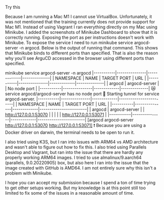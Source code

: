 Try this

Because I am running a Mac M1 I cannot use VirtualBox.
Unfortunately, it was not mentioned that the training currently does not provide support for Mac M1.
Instead of using Vagrant I ran everything directly on my Mac using Minikube.
I added the screenshots of Minikube Dashboard to show that it is correctly running.
Exposing the port as per instructions doesn't work with Minikube.
To expose the service I need to run minikube service argocd-server -n argocd.
Below is the output of running that command. This shows that Minikube binds to different ports than specified.
That is also the reason why you'll see ArguCD accessed in the browser using different ports than specified.


minikube service argocd-server -n argocd
|-----------|---------------|-------------|--------------|
| NAMESPACE |     NAME      | TARGET PORT |     URL      |
|-----------|---------------|-------------|--------------|
| argocd    | argocd-server |             | No node port |
|-----------|---------------|-------------|--------------|
😿  service argocd/argocd-server has no node port
🏃  Starting tunnel for service argocd-server.
|-----------|---------------|-------------|------------------------|
| NAMESPACE |     NAME      | TARGET PORT |          URL           |
|-----------|---------------|-------------|------------------------|
| argocd    | argocd-server |             | http://127.0.0.1:53070 |
|           |               |             | http://127.0.0.1:53071 |
|-----------|---------------|-------------|------------------------|
[argocd argocd-server  http://127.0.0.1:53070
http://127.0.0.1:53071]
❗  Because you are using a Docker driver on darwin, the terminal needs to be open to run it.

I also tried using K3S, but I ran into issues with ARM64 vs AMD architecture and wasn't able to figure out how to fix this.
I also tried using Parallels Desktop and Vagrant, but ran into the issue that there are hardly any properly working ARM64 images.
I tried to use almalinux/9.aarch64 (parallels, 9.0.20220905) box, but also here I ran into the issue that the image created with GitHub is AMD64. I am not entirely sure why this isn't a problem with Minikube.

I hope you can accept my submission because I spend a ton of time trying to get other setups working.
But my knowledge is at this point still too limited to fix some of the issues in a reasonable amount of time.
